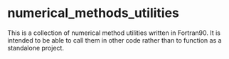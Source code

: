 # numerical_methods_utilities
This is a collection of numerical method utilities written in Fortran90. It is intended to be able to call them in other code rather than to function as a standalone project.
